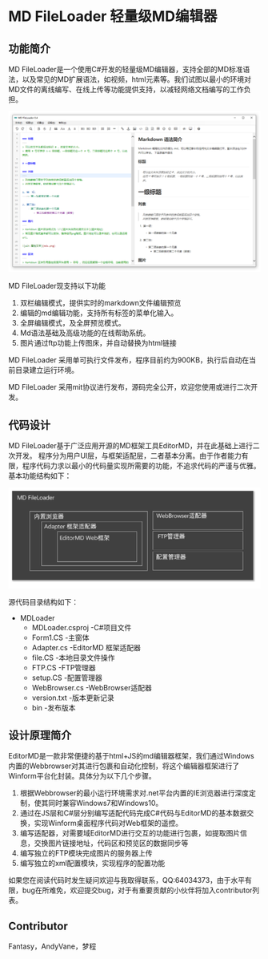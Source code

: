 # MD FileLoader 轻量级MD编辑器

## 功能简介

MD FileLoader是一个使用C#开发的轻量级MD编辑器，支持全部的MD标准语法，以及常见的MD扩展语法，如视频，html元素等。我们试图以最小的环境对MD文件的离线编写、在线上传等功能提供支持，以减轻网络文档编写的工作负担。

![](./index/mdfileloader.png)


MD FileLoader现支持以下功能

1.  双栏编辑模式，提供实时的markdown文件编辑预览
2.  编辑的md编辑功能，支持所有标签的菜单化输入。
3.  全屏编辑模式，及全屏预览模式。
4.  Md语法基础及高级功能的在线帮助系统。
5.  图片通过ftp功能上传图床，并自动替换为html链接

MD FileLoader 采用单可执行文件发布，程序目前约为900KB，执行后自动在当前目录建立运行环境。

MD FileLoader 采用mit协议进行发布，源码完全公开，欢迎您使用或进行二次开发。

## 代码设计

MD FileLoader基于广泛应用开源的MD框架工具EditorMD，并在此基础上进行二次开发。 程序分为用户UI层，与框架适配层，二者基本分离。由于作者能力有限，程序代码力求以最小的代码量实现所需要的功能，不追求代码的严谨与优雅。基本功能结构如下：

![](./index/frame.png)

源代码目录结构如下：

* MDLoader
	* MDLoader.csproj -C#项目文件
	* Form1.CS -主窗体
	* Adapter.cs -EditorMD 框架适配器
	* file.CS -本地目录文件操作
	* FTP.CS -FTP管理器
	* setup.CS -配置管理器
	* WebBrowser.cs -WebBrowser适配器
	* version.txt -版本更新记录
	* bin -发布版本

## 设计原理简介

EditorMD是一款非常便捷的基于html+JS的md编辑器框架，我们通过Windows内置的Webbrowser对其进行包裹和自动化控制，将这个编辑器框架进行了Winform平台化封装。具体分为以下几个步骤。

1. 根据Webbrowser的最小运行环境需求对.net平台内置的IE浏览器进行深度定制，使其同时兼容Windows7和Windows10。
2. 通过在JS层和C#层分别编写适配代码完成C#代码与EditorMD的基本数据交换，实现Winform桌面程序代码对Web框架的遥控。
3. 编写适配器，对需要域EditorMD进行交互的功能进行包裹，如提取图片信息，交换图片链接地址，代码区和预览区的数据同步等
4. 编写独立的FTP模块完成图片的服务器上传
5. 编写独立的xml配置模块，实现程序的配置功能

如果您在阅读代码时发生疑问欢迎与我取得联系，QQ:64034373，由于水平有限，bug在所难免，欢迎提交bug，对于有重要贡献的小伙伴将加入contributor列表。

## Contributor

Fantasy，AndyVane，梦程




